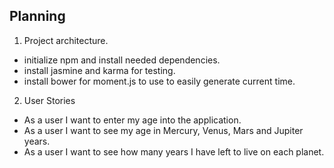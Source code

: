## Planning

1. Project architecture.
  * initialize npm and install needed dependencies.
  * install jasmine and karma for testing.
  * install bower for moment.js to use to easily generate current time.

2. User Stories
  * As a user I want to enter my age into the application.
  * As a user I want to see my age in Mercury, Venus, Mars and Jupiter years.
  * As a user I want to see how many years I have left to live on each planet.
